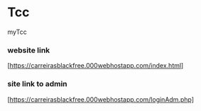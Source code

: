 # Tcc
 myTcc
 
### **website link**
[https://carreirasblackfree.000webhostapp.com/index.html]

### **site link to admin**
[https://carreirasblackfree.000webhostapp.com/loginAdm.php]
